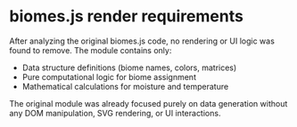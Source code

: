 # biomes.js render requirements

After analyzing the original biomes.js code, no rendering or UI logic was found to remove. The module contains only:

- Data structure definitions (biome names, colors, matrices)
- Pure computational logic for biome assignment
- Mathematical calculations for moisture and temperature

The original module was already focused purely on data generation without any DOM manipulation, SVG rendering, or UI interactions.
